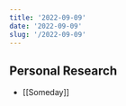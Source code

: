 ```yaml
---
title: '2022-09-09'
date: '2022-09-09'
slug: '/2022-09-09'
---
```


## Personal Research

- [[Someday]]
